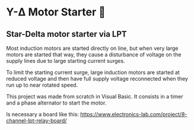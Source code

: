 # Y-Δ Motor Starter :electric_plug:
## Star-Delta motor starter via LPT

Most induction motors are started directly on line, but when very large motors are started that way, they cause a disturbance of voltage on the supply lines due to large starting current surges.

To limit the starting current surge, large induction motors are started at reduced voltage and then have full supply voltage reconnected when they run up to near rotated speed.

This project was made from scratch in Visual Basic. It consists in a timer and a phase alternator to start the motor.

Is necessary a board like this: https://www.electronics-lab.com/project/8-channel-lpt-relay-board/




